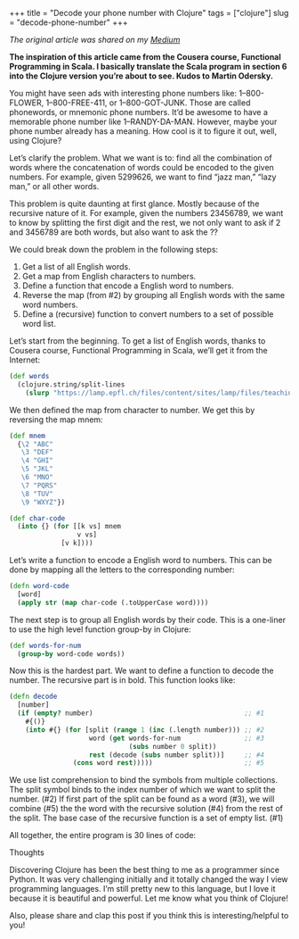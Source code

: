 +++
title = "Decode your phone number with Clojure"
tags = ["clojure"]
slug = "decode-phone-number"
+++

_The original article was shared on my [Medium](https://medium.com/@dawran6/decode-your-phone-number-with-clojure-373ccbd11bb9)_

__The inspiration of this article came from the Cousera course, Functional Programming in Scala. I basically translate the Scala program in section 6 into the Clojure version you’re about to see. Kudos to Martin Odersky.__

You might have seen ads with interesting phone numbers like: 1–800-FLOWER, 1–800-FREE-411, or 1–800-GOT-JUNK. Those are called phonewords, or mnemonic phone numbers. It’d be awesome to have a memorable phone number like 1–RANDY-DA-MAN. However, maybe your phone number already has a meaning. How cool is it to figure it out, well, using Clojure?

<!-- more -->

Let’s clarify the problem. What we want is to: find all the combination of words where the concatenation of words could be encoded to the given numbers. For example, given 5299626, we want to find “jazz man,” “lazy man,” or all other words.

This problem is quite daunting at first glance. Mostly because of the recursive nature of it. For example, given the numbers 23456789, we want to know by splitting the first digit and the rest, we not only want to ask if 2 and 3456789 are both words, but also want to ask the ??

We could break down the problem in the following steps:

1. Get a list of all English words.
1. Get a map from English characters to numbers.
1. Define a function that encode a English word to numbers.
1. Reverse the map (from #2) by grouping all English words with the same word numbers.
1. Define a (recursive) function to convert numbers to a set of possible word list.

Let’s start from the beginning. To get a list of English words, thanks to Cousera course, Functional Programming in Scala, we’ll get it from the Internet:

```clojure
(def words
  (clojure.string/split-lines
    (slurp "https://lamp.epfl.ch/files/content/sites/lamp/files/teaching/progfun/linuxwords.txt")))
```

We then defined the map from character to number. We get this by reversing the map mnem:

```clojure
(def mnem
  {\2 "ABC"
   \3 "DEF"
   \4 "GHI"
   \5 "JKL"
   \6 "MNO"
   \7 "PQRS"
   \8 "TUV"
   \9 "WXYZ"})

(def char-code
  (into {} (for [[k vs] mnem
                 v vs]
             [v k])))
```

Let’s write a function to encode a English word to numbers. This can be done by mapping all the letters to the corresponding number:

```clojure
(defn word-code
  [word]
  (apply str (map char-code (.toUpperCase word))))
```

The next step is to group all English words by their code. This is a one-liner to use the high level function group-by in Clojure:

```clojure
(def words-for-num
  (group-by word-code words))
```

Now this is the hardest part. We want to define a function to decode the number. The recursive part is in bold. This function looks like:

```clojure
(defn decode
  [number]
  (if (empty? number)                                      ;; #1
    #{()}
    (into #{} (for [split (range 1 (inc (.length number))) ;; #2
                    word (get words-for-num                ;; #3
                              (subs number 0 split)) 
                    rest (decode (subs number split))]     ;; #4
                (cons word rest)))))                       ;; #5
```

We use list comprehension to bind the symbols from multiple collections. The split symbol binds to the index number of which we want to split the number. (#2) If first part of the split can be found as a word (#3), we will combine (#5) the the word with the recursive solution (#4) from the rest of the split. The base case of the recursive function is a set of empty list. (#1)

All together, the entire program is 30 lines of code:

<script src="https://gist.github.com/dawran6/b08e6d3059253471050e98c80875ae8b.js"></script>

Thoughts

Discovering Clojure has been the best thing to me as a programmer since Python. It was very challenging initially and it totally changed the way I view programming languages. I’m still pretty new to this language, but I love it because it is beautiful and powerful. Let me know what you think of Clojure!

Also, please share and clap this post if you think this is interesting/helpful to you!
